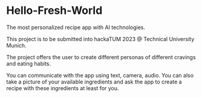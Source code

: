 # Hello-Fresh-World

The most personalized recipe app with AI technologies.

This project is to be submitted into hackaTUM 2023 @ Technical University Munich.

The project offers the user to create different personas of different cravings and eating habits.

You can communicate with the app using text, camera, audio. You can also take a picture of your available ingredients and ask the app to create a recipe with these ingredients at least for you. 
